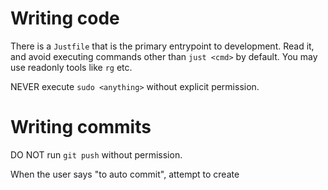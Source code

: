 # Writing code

There is a `Justfile` that is the primary entrypoint to development. Read it, and avoid
executing commands other than `just <cmd>` by default. You may use readonly tools like `rg` etc.

NEVER execute `sudo <anything>` without explicit permission.

# Writing commits

DO NOT run `git push` without permission.

When the user says "to auto commit", attempt to create 

